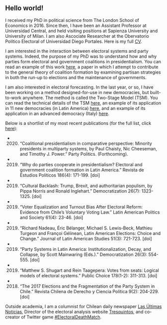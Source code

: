 ## Hello world!

I received my PhD in political science from The London School of Economics in 2016. Since then, I have been an Assistant Professor at Universidad Central, and held visiting positions at Sapienza University and University of Milan. I am also Ascociate Researcher at the Obervatorio Político Electoral of Universidad Diego Portales. Here is my full [CV](https://www.dropbox.com/s/0zx2kmx35ah8z8s/CV_Kenneth_Bunker.pdf?dl=0).

I am interested in the interaction between electoral systems and party systems. Indeed, the purpose of my PhD was to understand how and why parties form electoral and government coalitions in presidentialism. You can read an example of this work [here](https://www.researchgate.net/publication/332223077_Why_do_parties_cooperate_in_presidentialism_Electoral_and_government_coalition_formation_in_Latin_America), a paper in which I attempt to contribute to the general theory of coalition formation by examining partisan strategies in both the run-up to elections and the maintenance of governments.

I am also interested in electoral forecasting. In the last year, or so, I have been working on a method designed-for-use in new democracies, but built-to-work anywhere. The method is called the Two-Stage Model (TSM). You can read the technical details of the TSM [here](https://www.researchgate.net/publication/334836295_A_two-stage_model_to_forecast_elections_in_developing_democracies), an example of its application in 11 new democracies (in Latin America) [here](https://www.researchgate.net/publication/334836295_A_two-stage_model_to_forecast_elections_in_developing_democracies), and an example of its application in an advanced democracy (Italy) [here](https://www.researchgate.net/publication/336312679_Forecasting_elections_in_Italy).

Below is a shortlist of my most recent publications (for the full list, click [here](https://www.researchgate.net/profile/Kenneth_Bunker)):

+ 2020. “Coalitional presidentialism in comparative perspective: Minority presidents in multiparty systems, by Paul Chaisty, Nic Cheeseman, and Timothy J. Power.” Party Politics. (Forthcoming).
+ 2019. “Why do parties cooperate in presidentialism? Electoral and government coalition formation in Latin America.” Revista de Estudios Políticos 186(4): 171-199. [doi]
+ 2019. “Cultural Backlash: Trump, Brexit, and authoritarian populism, by Pippa Norris and Ronald Inglehart.” Democratization 26(7): 1323-1325. [doi]
+ 2019. “Voter Equalization and Turnout Bias After Electoral Reform: Evidence from Chile’s Voluntary Voting Law.” Latin American Politics and Society 61(4): 23-46. [doi]
+ 2019. “Richard Nadeau, Éric Bélanger, Michael S. Lewis-Beck, Mathieu Turgeon and Françoi Gélinean, Latin American Elections: Choice and Change.” Journal of Latin American Studies 51(3): 721-723. [doi]
+ 2019. “Party Systems in Latin America: Institutionalization, Decay, and Collapse, by Scott Mainwaring (Eds.).” Democratization 26(3): 554-555. [doi]
+ 2019. “Matthew S. Shugart and Rein Taagepera: Votes from seats: Logical models of electoral systems.” Public Choice 178(1-2): 311-313. [doi]
+ 2018. “The 2017 Elections and the Fragmentation of the Party System in Chile.” Revista Chilena de Derecho y Ciencia Política 9(2): 204-229. [doi]
 
Outside academia, I am a columnist for Chilean daily newspaper [Las Últimas Noticias](http://www.lun.com/), Director of the electoral analysis website [Tresquintos](http://www.tresquintos.cl/), and co-creator of Twitter game [#ElectoralDeathMatch](http://www.twitter.com/electoraldeathm).
